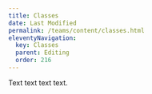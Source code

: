 ```yaml
---
title: Classes
date: Last Modified 
permalink: /teams/content/classes.html
eleventyNavigation:
  key: Classes
  parent: Editing
  order: 216
---
```


Text text text text.
